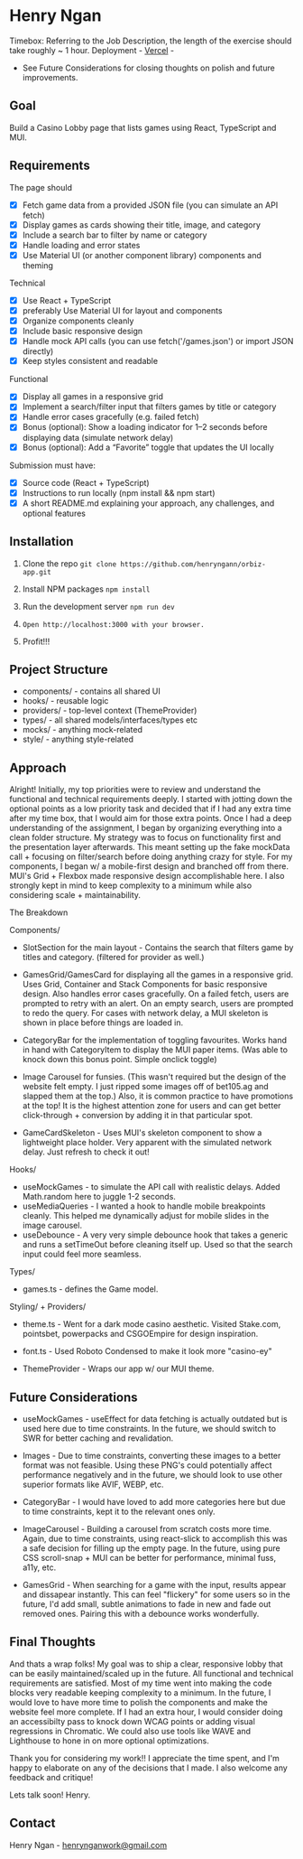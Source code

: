 # Henry Ngan

Timebox: Referring to the Job Description, the length of the exercise should take roughly ~ 1 hour.
Deployment - [Vercel](https://orbiz-app-henryngan.vercel.app/) -

- See Future Considerations for closing thoughts on polish and future improvements.

## Goal

Build a Casino Lobby page that lists games using React, TypeScript and MUI.

## Requirements

The page should

- [x] Fetch game data from a provided JSON file (you can simulate an API fetch)
- [x] Display games as cards showing their title, image, and category
- [x] Include a search bar to filter by name or category
- [x] Handle loading and error states
- [x] Use Material UI (or another component library) components and theming

Technical

- [x] Use React + TypeScript
- [x] preferably Use Material UI for layout and components
- [x] Organize components cleanly
- [x] Include basic responsive design
- [x] Handle mock API calls (you can use fetch('/games.json') or import JSON directly)
- [x] Keep styles consistent and readable

Functional

- [x] Display all games in a responsive grid
- [x] Implement a search/filter input that filters games by title or category
- [x] Handle error cases gracefully (e.g. failed fetch)
- [x] Bonus (optional): Show a loading indicator for 1–2 seconds before displaying data
      (simulate network delay)
- [x] Bonus (optional): Add a “Favorite” toggle that updates the UI locally

Submission must have:

- [x] Source code (React + TypeScript)
- [x] Instructions to run locally (npm install && npm start)
- [x] A short README.md explaining your approach, any challenges, and optional features

## Installation

1. Clone the repo
   `git clone https://github.com/henryngann/orbiz-app.git`
2. Install NPM packages
   `npm install`
3. Run the development server
   `npm run dev`
4. `Open http://localhost:3000 with your browser.`

5. Profit!!!

## Project Structure

- components/ - contains all shared UI
- hooks/ - reusable logic
- providers/ - top-level context (ThemeProvider)
- types/ - all shared models/interfaces/types etc
- mocks/ - anything mock-related
- style/ - anything style-related

## Approach

Alright! Initially, my top priorities were to review and understand the functional and technical requirements deeply. I started with jotting down the optional points as a low priority task and decided that if I had any extra time after my time box, that I would aim for those extra points. Once I had a deep understanding of the assignment, I began by organizing everything into a clean folder structure. My strategy was to focus on functionality first and the presentation layer afterwards. This meant setting up the fake mockData call + focusing on filter/search before doing anything crazy for style. For my components, I began w/ a mobile-first design and branched off from there. MUI's Grid + Flexbox made responsive design accomplishable here. I also strongly kept in mind to keep complexity to a minimum while also considering scale + maintainability.

The Breakdown

Components/

- SlotSection for the main layout - Contains the search that filters game by titles and category. (filtered for provider as well.)

- GamesGrid/GamesCard for displaying all the games in a responsive grid. Uses Grid, Container and Stack Components for basic responsive design. Also handles error cases gracefully. On a failed fetch, users are prompted to retry with an alert. On an empty search, users are prompted to redo the query. For cases with network delay, a MUI skeleton is shown in place before things are loaded in.

- CategoryBar for the implementation of toggling favourites. Works hand in hand with CategoryItem to display the MUI paper items. (Was able to knock down this bonus point. Simple onclick toggle)

- Image Carousel for funsies. (This wasn't required but the design of the website felt empty. I just ripped some images off of bet105.ag and slapped them at the top.) Also, it is common practice to have promotions at the top! It is the highest attention zone for users and can get better click-through + conversion by adding it in that particular spot.

- GameCardSkeleton - Uses MUI's skeleton component to show a lightweight place holder. Very apparent with the simulated network delay. Just refresh to check it out!

Hooks/

- useMockGames - to simulate the API call with realistic delays. Added Math.random here to juggle 1-2 seconds.
- useMediaQueries - I wanted a hook to handle mobile breakpoints cleanly. This helped me dynamically adjust for mobile slides in the image carousel.
- useDebounce - A very very simple debounce hook that takes a generic and runs a setTimeOut before cleaning itself up. Used so that the search input could feel more seamless.

Types/

- games.ts - defines the Game model.

Styling/ + Providers/

- theme.ts - Went for a dark mode casino aesthetic. Visited Stake.com, pointsbet, powerpacks and CSGOEmpire for design inspiration.
- font.ts - Used Roboto Condensed to make it look more "casino-ey"

- ThemeProvider - Wraps our app w/ our MUI theme.

## Future Considerations

- useMockGames - useEffect for data fetching is actually outdated but is used here due to time constraints. In the future, we should switch to SWR for better caching and revalidation.

- Images - Due to time constraints, converting these images to a better format was not feasible. Using these PNG's could potentially affect performance negatively and in the future, we should look to use other superior formats like AVIF, WEBP, etc.

- CategoryBar - I would have loved to add more categories here but due to time constraints, kept it to the relevant ones only.

- ImageCarousel - Building a carousel from scratch costs more time. Again, due to time constraints, using react-slick to accomplish this was a safe decision for filling up the empty page. In the future, using pure CSS scroll-snap + MUI can be better for performance, minimal fuss, a11y, etc.

- GamesGrid - When searching for a game with the input, results appear and dissapear instantly. This can feel "flickery" for some users so in the future, I'd add small, subtle animations to fade in new and fade out removed ones. Pairing this with a debounce works wonderfully.

## Final Thoughts

And thats a wrap folks! My goal was to ship a clear, responsive lobby that can be easily maintained/scaled up in the future. All functional and technical requirements are satisfied. Most of my time went into making the code blocks very readable keeping complexity to a minimum. In the future, I would love to have more time to polish the components and make the website feel more complete. If I had an extra hour, I would consider doing an accessibilty pass to knock down WCAG points or adding visual regressions in Chromatic. We could also use tools like WAVE and Lighthouse to hone in on more optional optimizations.

Thank you for considering my work!! I appreciate the time spent, and I'm happy to elaborate on any of the decisions that I made. I also welcome any feedback and critique!

Lets talk soon!
Henry.

## Contact

Henry Ngan - henrynganwork@gmail.com
